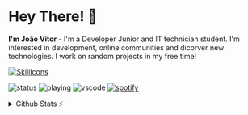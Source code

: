 # Hey There! 👋
**I'm João Vitor** - I'm a Developer Junior and IT technician student. I'm interested in development, online communities and dicorver new technologies. I work on random projects in my free time!

[![SkillIcons](https://skillicons.dev/icons?i=cs,dotnet)](https://skillicons.dev)<br/>

![status](https://nocache.advaith.workers.dev?url=https://img.shields.io/endpoint?url=https://dev.discordprofiles.me/api/badge/status/276544649148235776?simple=true)
![playing](https://nocache.advaith.workers.dev?url=https://img.shields.io/endpoint?url=https://dev.discordprofiles.me/api/badge/playing/276544649148235776)
![vscode](https://nocache.advaith.workers.dev?url=https://img.shields.io/endpoint?url=https://dev.discordprofiles.me/api/badge/vscode/276544649148235776)
[![spotify](https://nocache.advaith.workers.dev?url=https://img.shields.io/endpoint?url=https://dev.discordprofiles.me/api/badge/spotify/276544649148235776)](https://dev.discordprofiles.me/openspotify/276544649148235776)

<details>
  <summary>Github Stats ⚡</summary>
  
  <a href="#">![GitHub stats](https://github-readme-streak-stats.herokuapp.com?user=Flopinguim&theme=github_dark&mode=weekly)</a>
  <a href="#">![Top Langs](https://github-readme-stats.vercel.app/api/top-langs/?username=Flopinguim&layout=compact&theme=github_dark&count_private=true&hide_border=true)</a>
</details>
